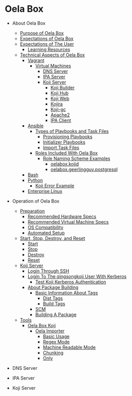 <!--
SPDX-FileCopyrightText: 2024 Maxine Hayes <maxinehayes90@gmail.com>
SPDX-License-Identifier: CC-BY-SA-4.0
-->
# Oela Box

-   About Oela Box
    -   [Purpose of Oela Box](topics/about-PurposeOfOelaBox.md#purpose)
    -   [Expectations of Oela Box](topics/about-ExpectationsOfOelaBox.md#expectations)
    -   [Expectations of The User](topics/about-ExpectationsOfTheUser.md#userexpectations)
        -   [Learning Resources](topics/about-ExpectationsOfTheUser.md#learning)
    -   [Technical Aspects of Oela Box](topics/about-TechnicalAspectsOfOelaBox.md#technical)
        -   [Vagrant](topics/about-TechnicalAspectsOfOelaBox.md#vagrant)
            -   [Virtual Machines](topics/about-TechnicalAspectsOfOelaBox.md#virtualmachines)
                -   [DNS Server](topics/about-TechnicalAspectsOfOelaBox.md#dnsserver)
                -   [IPA Server](topics/about-TechnicalAspectsOfOelaBox.md#ipaserver)
                -   [Koji Server](topics/about-TechnicalAspectsOfOelaBox.md#kojiserver)
                    - [Koji Builder](topics/about-TechnicalAspectsOfOelaBox.md#kojibuilder)
                    - [Koji Hub](topics/about-TechnicalAspectsOfOelaBox.md#kojihub)
                    - [Koji Web](topics/about-TechnicalAspectsOfOelaBox.md#kojiweb)
                    - [Kojira](topics/about-TechnicalAspectsOfOelaBox.md#kojira)
                    - [Koji-gc](topics/about-TechnicalAspectsOfOelaBox.md#kojigc)
                    - [Apache2](topics/about-TechnicalAspectsOfOelaBox.md#apache2)
                    - [IPA Client](topics/about-TechnicalAspectsOfOelaBox.md#ipaclient)
        -   [Ansible](topics/about-TechnicalAspectsOfOelaBox.md#ansible)
            -   [Types of Playbooks and Task Files](topics/about-TechnicalAspectsOfOelaBox.md#playbooksandtaskfiletypes)
                -   [Provisioning Playbooks](topics/about-TechnicalAspectsOfOelaBox.md#provisioningplaybooks)
                -   [Initializer Playbooks](topics/about-TechnicalAspectsOfOelaBox.md#initializerplaybooks)
                -   [Import Task Files](topics/about-TechnicalAspectsOfOelaBox.md#importtaskfiles)
            -   [Roles Included With Oela Box](topics/about-TechnicalAspectsOfOelaBox.md#rolesincluded)
                -   [Role Naming Scheme Examples](topics/about-TechnicalAspectsOfOelaBox.md#rolenaming)
                    -   [oelabox.kojid](topics/about-TechnicalAspectsOfOelaBox.md#oelabox.kojid)
                    -   [oelabox.geerlingguy.postgresql](topics/about-TechnicalAspectsOfOelaBox.md#oelabox.geerlingguy.postgresql)
        -   [Bash](topics/about-TechnicalAspectsOfOelaBox.md#bash)
        -   [Python](topics/about-TechnicalAspectsOfOelaBox.md#python)
            -   [Koji Error Example](topics/about-TechnicalAspectsOfOelaBox.md#kojierrorexample)
        -   [Enterprise Linux](topics/about-technicalAspectsOfOelaBox.md#enterpriselinux)

-   Operation of Oela Box
    -   [Preparation](topics/operation-Preparation.md#preparation)
        -   [Recommended Hardware Specs](topics/operation-Preparation.md#hardwarespecs)
        -   [Recommended Virtual Machine Specs](topics/operation-Preparation.md#virtualmachinespecs)
        -   [OS Compatibility](topics/operation-Preparation.md#oscompat)
        -   [Automated Setup](topics/operation-Preparation.md#setup)
    -   [Start, Stop, Destroy, and Reset](topics/operation-StartStopDestroyandReset.md#ssdr)
        -   [Start](topics/operation-StartStopDestroyandReset.md#start)
        -   [Stop](topics/operation-StartStopDestroyandReset.md#stop)
        -   [Destroy](topics/operation-StartStopDestroyandReset.md#destroy)
        -   [Reset](topics/operation-StartStopDestroyandReset.md#reset)
    -   [Koji Server](topics/operation-KojiServer.md#kojiserver)
        -   [Login Through SSH](topics/operation-KojiServer.md#loginssh)
        -   [Login To The qingsongkoji User With Kerberos](topics/operation-KojiServer.md#loginqingsongkoji)
            -   [Test Koji Kerberos Authentication](topics/operation-KojiServer.md#testkerbauth)
        -   [About Package Building](topics/operation-KojiServer.md#aboutpkgbuilding)
            -   [Basic Information About Tags](topics/operation-KojiServer.md#basictaginfo)
                -   [Dist Tags](topics/operation-KojiServer.md#disttags)
                -   [Build Tags](topics/operation-KojiServer.md#buildtags)
            -   [SCM](topics/operation-KojiServer.md#scm)
            -   [Building A Package](topics/operation-KojiServer.md#buildingapkg)
    -   [Tools](topics/operation-Tools.md#tools)
        -   [Oela Box Koji](topics/operation-Tools.md#oelabox-koji)
            -   [Oela Importer](topics/operation-Tools.md#oelaimporter)
                -   [Basic Usage](topics/operation-Tools.md#basicusage)
                -   [Regex Mode](topics/operation-Tools.md#regmod)
                -   [Machine Readable Mode](topics/operation-Tools.md#machmod)
                -   [Chunking](topics/operation-Tools.md#chunking)
                -   [Only](topics/operation-Tools.md#only)

-   DNS Server

-   IPA Server

-   Koji Server
